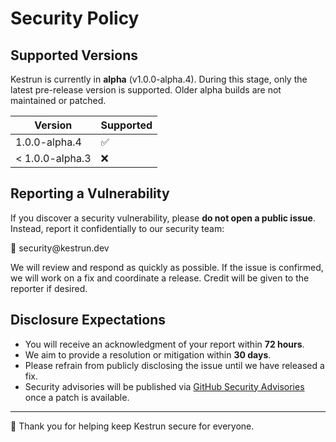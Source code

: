 # Security Policy

## Supported Versions

Kestrun is currently in **alpha** (v1.0.0-alpha.4).
During this stage, only the latest pre-release version is supported.
Older alpha builds are not maintained or patched.

| Version         | Supported          |
| --------------- | ------------------ |
| 1.0.0-alpha.4   | :white_check_mark: |
| < 1.0.0-alpha.3 | :x:                |

## Reporting a Vulnerability

If you discover a security vulnerability, please **do not open a public issue**.
Instead, report it confidentially to our security team:

📧 &#115;&#101;&#99;&#117;&#114;&#105;&#116;&#121;&#64;&#107;&#101;&#115;&#116;&#114;&#117;&#110;&#46;&#100;&#101;&#118;

We will review and respond as quickly as possible.
If the issue is confirmed, we will work on a fix and coordinate a release.
Credit will be given to the reporter if desired.

## Disclosure Expectations

- You will receive an acknowledgment of your report within **72 hours**.
- We aim to provide a resolution or mitigation within **30 days**.
- Please refrain from publicly disclosing the issue until we have released a fix.
- Security advisories will be published via [GitHub Security Advisories][Advisories] once a patch is available.

---

🔐 Thank you for helping keep Kestrun secure for everyone.

[Advisories]: https://docs.github.com/en/code-security/security-advisories
